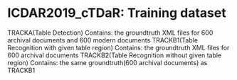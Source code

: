 # ICDAR2019_cTDaR: Training dataset
TRACKA(Table Detection)
Contains: the groundtruth XML files for 600 archival documents and 600 modern documents
TRACKB1(Table Recognition with given table region)
Contains: the groundtruth XML files for 600 archival documents
TRACKB2(Table Recognition without given table region)
Contains: the same groundtruth(600 archival documents) as TRACKB1
